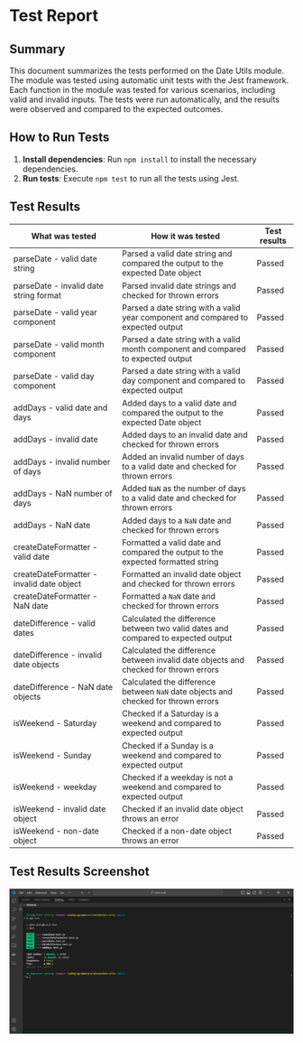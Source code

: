 # Test Report

## Summary

This document summarizes the tests performed on the Date Utils module. The module was tested using automatic unit tests with the Jest framework. Each function in the module was tested for various scenarios, including valid and invalid inputs. The tests were run automatically, and the results were observed and compared to the expected outcomes.

## How to Run Tests

1. **Install dependencies**: Run `npm install` to install the necessary dependencies.
2. **Run tests**: Execute `npm test` to run all the tests using Jest.

## Test Results

| What was tested                          | How it was tested                                                                    | Test results |
|------------------------------------------|--------------------------------------------------------------------------------------|--------------|
| parseDate - valid date string            | Parsed a valid date string and compared the output to the expected Date object       | Passed       |
| parseDate - invalid date string format   | Parsed invalid date strings and checked for thrown errors                            | Passed       |
| parseDate - valid year component         | Parsed a date string with a valid year component and compared to expected output     | Passed       |
| parseDate - valid month component        | Parsed a date string with a valid month component and compared to expected output    | Passed       |
| parseDate - valid day component          | Parsed a date string with a valid day component and compared to expected output      | Passed       |
| addDays - valid date and days            | Added days to a valid date and compared the output to the expected Date object       | Passed       |
| addDays - invalid date                   | Added days to an invalid date and checked for thrown errors                          | Passed       |
| addDays - invalid number of days         | Added an invalid number of days to a valid date and checked for thrown errors        | Passed       |
| addDays - NaN number of days             | Added `NaN` as the number of days to a valid date and checked for thrown errors      | Passed       |
| addDays - NaN date                       | Added days to a `NaN` date and checked for thrown errors                             | Passed       |
| createDateFormatter - valid date         | Formatted a valid date and compared the output to the expected formatted string      | Passed       |
| createDateFormatter - invalid date object| Formatted an invalid date object and checked for thrown errors                       | Passed       |
| createDateFormatter - NaN date           | Formatted a `NaN` date and checked for thrown errors                                 | Passed       |
| dateDifference - valid dates             | Calculated the difference between two valid dates and compared to expected output    | Passed       |
| dateDifference - invalid date objects    | Calculated the difference between invalid date objects and checked for thrown errors | Passed       |
| dateDifference - NaN date objects        | Calculated the difference between `NaN` date objects and checked for thrown errors   | Passed       |
| isWeekend - Saturday                     | Checked if a Saturday is a weekend and compared to expected output                   | Passed       |
| isWeekend - Sunday                       | Checked if a Sunday is a weekend and compared to expected output                     | Passed       |
| isWeekend - weekday                      | Checked if a weekday is not a weekend and compared to expected output                | Passed       |
| isWeekend - invalid date object          | Checked if an invalid date object throws an error                                    | Passed       |
| isWeekend - non-date object              | Checked if a non-date object throws an error                                         | Passed       |

## Test Results Screenshot

![Test Results](test-results.png)
